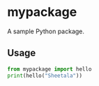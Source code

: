 # mypackage

A sample Python package.

## Usage

```python
from mypackage import hello
print(hello("Sheetala"))

